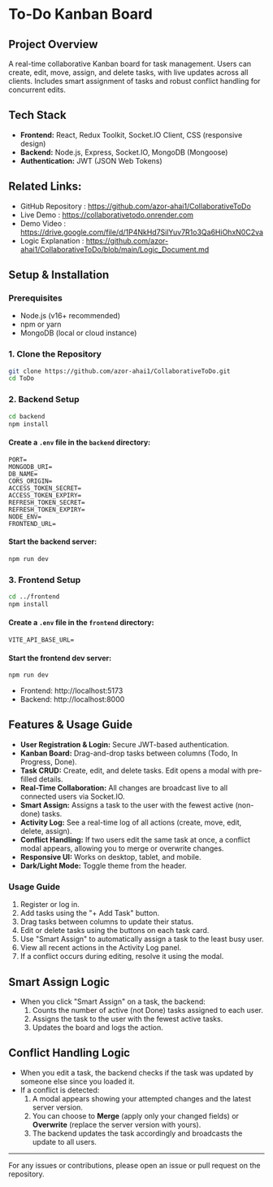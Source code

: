 # To-Do Kanban Board

## Project Overview
A real-time collaborative Kanban board for task management. Users can create, edit, move, assign, and delete tasks, with live updates across all clients. Includes smart assignment of tasks and robust conflict handling for concurrent edits.

## Tech Stack
- **Frontend:** React, Redux Toolkit, Socket.IO Client, CSS (responsive design)
- **Backend:** Node.js, Express, Socket.IO, MongoDB (Mongoose)
- **Authentication:** JWT (JSON Web Tokens)

## Related Links:
- GitHub Repository : https://github.com/azor-ahai1/CollaborativeToDo
- Live Demo : https://collaborativetodo.onrender.com 
- Demo Video : https://drive.google.com/file/d/1P4NkHd7SilYuv7R1o3Qa6HiOhxN0C2va
- Logic Explanation : https://github.com/azor-ahai1/CollaborativeToDo/blob/main/Logic_Document.md

## Setup & Installation

### Prerequisites
- Node.js (v16+ recommended)
- npm or yarn
- MongoDB (local or cloud instance)

### 1. Clone the Repository
```bash
git clone https://github.com/azor-ahai1/CollaborativeToDo.git
cd ToDo
```

### 2. Backend Setup
```bash
cd backend
npm install
```

#### Create a `.env` file in the `backend` directory:
```
PORT=
MONGODB_URI=
DB_NAME=
CORS_ORIGIN=
ACCESS_TOKEN_SECRET=
ACCESS_TOKEN_EXPIRY=
REFRESH_TOKEN_SECRET=
REFRESH_TOKEN_EXPIRY=
NODE_ENV=
FRONTEND_URL=
```

#### Start the backend server:
```bash
npm run dev
```

### 3. Frontend Setup
```bash
cd ../frontend
npm install
```

#### Create a `.env` file in the `frontend` directory:
```
VITE_API_BASE_URL=
```

#### Start the frontend dev server:
```bash
npm run dev
```

- Frontend: http://localhost:5173
- Backend: http://localhost:8000

## Features & Usage Guide

- **User Registration & Login:** Secure JWT-based authentication.
- **Kanban Board:** Drag-and-drop tasks between columns (Todo, In Progress, Done).
- **Task CRUD:** Create, edit, and delete tasks. Edit opens a modal with pre-filled details.
- **Real-Time Collaboration:** All changes are broadcast live to all connected users via Socket.IO.
- **Smart Assign:** Assigns a task to the user with the fewest active (non-done) tasks.
- **Activity Log:** See a real-time log of all actions (create, move, edit, delete, assign).
- **Conflict Handling:** If two users edit the same task at once, a conflict modal appears, allowing you to merge or overwrite changes.
- **Responsive UI:** Works on desktop, tablet, and mobile.
- **Dark/Light Mode:** Toggle theme from the header.

### Usage Guide
1. Register or log in.
2. Add tasks using the "+ Add Task" button.
3. Drag tasks between columns to update their status.
4. Edit or delete tasks using the buttons on each task card.
5. Use "Smart Assign" to automatically assign a task to the least busy user.
6. View all recent actions in the Activity Log panel.
7. If a conflict occurs during editing, resolve it using the modal.

## Smart Assign Logic
- When you click "Smart Assign" on a task, the backend:
  1. Counts the number of active (not Done) tasks assigned to each user.
  2. Assigns the task to the user with the fewest active tasks.
  3. Updates the board and logs the action.

## Conflict Handling Logic
- When you edit a task, the backend checks if the task was updated by someone else since you loaded it.
- If a conflict is detected:
  1. A modal appears showing your attempted changes and the latest server version.
  2. You can choose to **Merge** (apply only your changed fields) or **Overwrite** (replace the server version with yours).
  3. The backend updates the task accordingly and broadcasts the update to all users.


---

For any issues or contributions, please open an issue or pull request on the repository. 